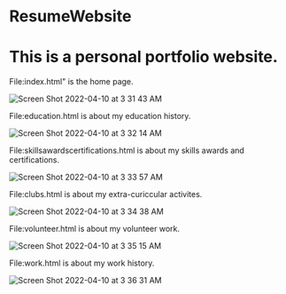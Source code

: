 # ResumeWebsite

This is a personal portfolio website.
=========================================================================================================================================================
File:index.html" is the home page.

![Screen Shot 2022-04-10 at 3 31 43 AM](https://user-images.githubusercontent.com/69548209/162607612-3c4ae8d6-418e-4073-ab89-da0ceb07ad59.png)

File:education.html is about my education history.

![Screen Shot 2022-04-10 at 3 32 14 AM](https://user-images.githubusercontent.com/69548209/162607632-eec1642a-7c48-4188-9317-b99175e916ea.png)

File:skillsawardscertifications.html is about my skills awards and certifications.

![Screen Shot 2022-04-10 at 3 33 57 AM](https://user-images.githubusercontent.com/69548209/162607692-c6f6bf0e-6053-4bf5-8471-b9f2d595c672.png)

File:clubs.html is about my extra-curiccular activites.

![Screen Shot 2022-04-10 at 3 34 38 AM](https://user-images.githubusercontent.com/69548209/162607714-b0e3623d-9141-49c0-9a14-03a2a1058e9a.png)

File:volunteer.html is about my volunteer work.

![Screen Shot 2022-04-10 at 3 35 15 AM](https://user-images.githubusercontent.com/69548209/162607737-913ec3b8-69af-493b-aea4-5e286d80a62f.png)

File:work.html is about my work history.

![Screen Shot 2022-04-10 at 3 36 31 AM](https://user-images.githubusercontent.com/69548209/162607776-a559cd9c-63c2-4ee5-8eba-d5201a5194f7.png)
